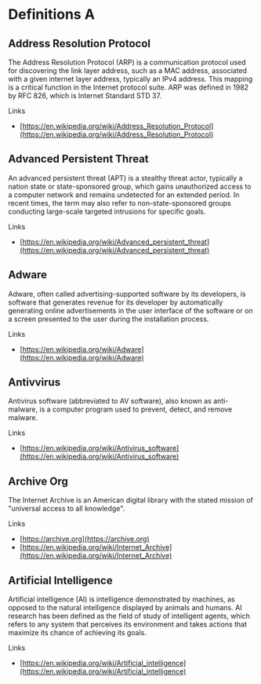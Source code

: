 # Definitions A

## Address Resolution Protocol
The Address Resolution Protocol (ARP) is a communication protocol used for discovering the link layer address, such as a MAC address, associated with a given internet layer address, typically an IPv4 address.
This mapping is a critical function in the Internet protocol suite.
ARP was defined in 1982 by RFC 826, which is Internet Standard STD 37.

Links
- [https://en.wikipedia.org/wiki/Address_Resolution_Protocol](https://en.wikipedia.org/wiki/Address_Resolution_Protocol)

## Advanced Persistent Threat
An advanced persistent threat (APT) is a stealthy threat actor, typically a nation state or state-sponsored group, which gains unauthorized access to a computer network and remains undetected for an extended period.
In recent times, the term may also refer to non-state-sponsored groups conducting large-scale targeted intrusions for specific goals.

Links
- [https://en.wikipedia.org/wiki/Advanced_persistent_threat](https://en.wikipedia.org/wiki/Advanced_persistent_threat)

## Adware
Adware, often called advertising-supported software by its developers, is software that generates revenue for its developer by automatically generating online advertisements in the user interface of the software or on a screen presented to the user during the installation process.

Links
- [https://en.wikipedia.org/wiki/Adware](https://en.wikipedia.org/wiki/Adware)

## Antivvirus
Antivirus software (abbreviated to AV software), also known as anti-malware, is a computer program used to prevent, detect, and remove malware.

Links
- [https://en.wikipedia.org/wiki/Antivirus_software](https://en.wikipedia.org/wiki/Antivirus_software)

## Archive Org
The Internet Archive is an American digital library with the stated mission of "universal access to all knowledge".

Links
- [https://archive.org](https://archive.org)
- [https://en.wikipedia.org/wiki/Internet_Archive](https://en.wikipedia.org/wiki/Internet_Archive)

## Artificial Intelligence
Artificial intelligence (AI) is intelligence demonstrated by machines, as opposed to the natural intelligence displayed by animals and humans.
AI research has been defined as the field of study of intelligent agents, which refers to any system that perceives its environment and takes actions that maximize its chance of achieving its goals.

Links
- [https://en.wikipedia.org/wiki/Artificial_intelligence](https://en.wikipedia.org/wiki/Artificial_intelligence)

